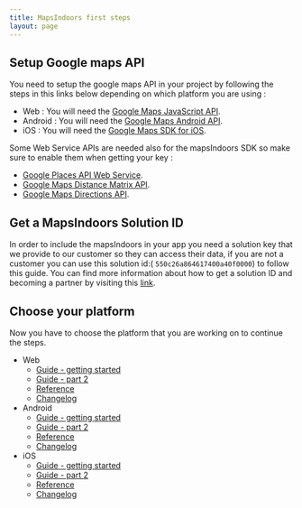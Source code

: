 ```yaml
---
title: MapsIndoors first steps
layout: page
---
```

## Setup Google maps API

You need to setup the google maps API in your project by following the steps in this links below depending on which platform you are using :

* Web : You will need the [Google Maps JavaScript API](https://developers.google.com/maps/documentation/javascript/tutorial).
* Android : You will need the [Google Maps Android API](https://developers.google.com/maps/documentation/android-api/start).
* iOS : You will need the [Google Maps SDK for iOS](https://developers.google.com/maps/documentation/ios-sdk/start).

Some Web Service APIs are needed also for the mapsIndoors SDK so make sure to enable them when getting your key :

* [Google Places API Web Service](https://developers.google.com/places/web-service/intro).
* [Google Maps Distance Matrix API](https://developers.google.com/maps/documentation/distance-matrix/start).
* [Google Maps Directions API](https://developers.google.com/maps/documentation/directions/start).

## Get a MapsIndoors Solution ID

In order to include the mapsIndoors in your app you need a solution key that we provide to our customer so they can access their data, if you are not a customer you can use this solution id:( `550c26a864617400a40f0000`) to follow this guide.
You can find more information about how to get a solution ID and becoming a partner by visiting this [link](https://www.mapspeople.com/become-a-partner).

## Choose your platform

Now you have to choose the platform that you are working on to continue the steps. 	

* Web
  * [Guide - getting started](/web)
  * [Guide - part 2](/web/guidepart2)
  * [Reference](/web/reference)
  * [Changelog](/)
* Android
  * [Guide - getting started](/android)
  * [Guide - part 2](/android/guidepart2)
  * [Reference](/android/reference)
  * [Changelog](/)
* iOS
  * [Guide - getting started](/ios)
  * [Guide - part 2](/ios/guidepart2)
  * [Reference](/ios/reference)
  * [Changelog](/)
